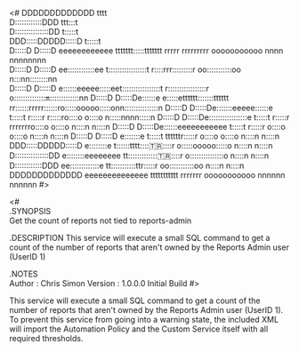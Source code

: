 <#
DDDDDDDDDDDDD                                     tttt                                                                
D::::::::::::DDD                               ttt:::t                                                                
D:::::::::::::::DD                             t:::::t                                                                
DDD:::::DDDDD:::::D                            t:::::t                                                                
  D:::::D    D:::::D     eeeeeeeeeeee    ttttttt:::::ttttttt   rrrrr   rrrrrrrrr      ooooooooooo   nnnn  nnnnnnnn    
  D:::::D     D:::::D  ee::::::::::::ee  t:::::::::::::::::t   r::::rrr:::::::::r   oo:::::::::::oo n:::nn::::::::nn  
  D:::::D     D:::::D e::::::eeeee:::::eet:::::::::::::::::t   r:::::::::::::::::r o:::::::::::::::on::::::::::::::nn 
  D:::::D     D:::::De::::::e     e:::::etttttt:::::::tttttt   rr::::::rrrrr::::::ro:::::ooooo:::::onn:::::::::::::::n
  D:::::D     D:::::De:::::::eeeee::::::e      t:::::t          r:::::r     r:::::ro::::o     o::::o  n:::::nnnn:::::n
  D:::::D     D:::::De:::::::::::::::::e       t:::::t          r:::::r     rrrrrrro::::o     o::::o  n::::n    n::::n
  D:::::D     D:::::De::::::eeeeeeeeeee        t:::::t          r:::::r            o::::o     o::::o  n::::n    n::::n
  D:::::D    D:::::D e:::::::e                 t:::::t    ttttttr:::::r            o::::o     o::::o  n::::n    n::::n
DDD:::::DDDDD:::::D  e::::::::e                t::::::tttt:::::tr:::::r            o:::::ooooo:::::o  n::::n    n::::n
D:::::::::::::::DD    e::::::::eeeeeeee        tt::::::::::::::tr:::::r            o:::::::::::::::o  n::::n    n::::n
D::::::::::::DDD       ee:::::::::::::e          tt:::::::::::ttr:::::r             oo:::::::::::oo   n::::n    n::::n
DDDDDDDDDDDDD            eeeeeeeeeeeeee            ttttttttttt  rrrrrrr               ooooooooooo     nnnnnn    nnnnnn
#>

<#  
.SYNOPSIS  
    Get the count of reports not tied to reports-admin

.DESCRIPTION
    This service will execute a small SQL command to get a count of the number of reports that aren't owned by the Reports Admin user (UserID 1)

.NOTES  
    Author     : Chris Simon
    Version    : 1.0.0.0 Initial Build
#>

This service will execute a small SQL command to get a count of the number of reports that aren't owned by the Reports Admin user (UserID 1).
To prevent this service from going into a warning state, the included XML will import the Automation Policy and the Custom Service itself with all required thresholds.